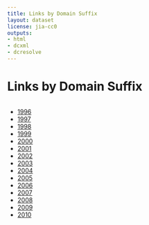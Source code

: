 ```yaml
---
title: Links by Domain Suffix
layout: dataset
license: jia-cc0
outputs:
- html
- dcxml
- dcresolve
---
```


# Links by Domain Suffix

```{download} link-matrix.json
```

<style>

.tab-pane {
  text-align: center;
}

svg {
  font: 10px sans-serif;
}

.axis path, .axis line {
  fill: none;
  stroke: #000;
  shape-rendering: crispEdges;
}

#circle circle {
  fill: none;
  pointer-events: all;
}

.group path {
  fill-opacity: .25;
}

path.chord {
  stroke: #000;
  stroke-width: .25px;
  opacity: .65;
}
path.chord:hover {
  opacity: 1.0;
}
#circle:hover path.fade {
   opacity: 0.1;
}
</style>

<script src="http://d3js.org/d3.v2.min.js?2.8.1"></script>

<div class="tabbable">
<ul class="nav nav-tabs" id="myTab">
  <li class="active"><a href="#net1996" data-toggle="tab">1996</a></li>
  <li><a href="#net1997" data-toggle="tab">1997</a></li>
  <li><a href="#net1998" data-toggle="tab">1998</a></li>
  <li><a href="#net1999" data-toggle="tab">1999</a></li>
  <li><a href="#net2000" data-toggle="tab">2000</a></li>
  <li><a href="#net2001" data-toggle="tab">2001</a></li>
  <li><a href="#net2002" data-toggle="tab">2002</a></li>
  <li><a href="#net2003" data-toggle="tab">2003</a></li>
  <li><a href="#net2004" data-toggle="tab">2004</a></li>
  <li><a href="#net2005" data-toggle="tab">2005</a></li>
  <li><a href="#net2006" data-toggle="tab">2006</a></li>
  <li><a href="#net2007" data-toggle="tab">2007</a></li>
  <li><a href="#net2008" data-toggle="tab">2008</a></li>
  <li><a href="#net2009" data-toggle="tab">2009</a></li>
  <li><a href="#net2010" data-toggle="tab">2010</a></li>
</ul>
 
<div class="tab-content">
  <div class="tab-pane active" id="net1996"></div>
  <div class="tab-pane" id="net1997"></div>
  <div class="tab-pane" id="net1998"></div>
  <div class="tab-pane" id="net1999"></div>
  <div class="tab-pane" id="net2000"></div>
  <div class="tab-pane" id="net2001"></div>
  <div class="tab-pane" id="net2002"></div>
  <div class="tab-pane" id="net2003"></div>
  <div class="tab-pane" id="net2004"></div>
  <div class="tab-pane" id="net2005"></div>
  <div class="tab-pane" id="net2006"></div>
  <div class="tab-pane" id="net2007"></div>
  <div class="tab-pane" id="net2008"></div>
  <div class="tab-pane" id="net2009"></div>
  <div class="tab-pane" id="net2010"></div>
</div>
</div>

<script>

function LinkagePlot( element, year ) {

var width = 640,
    height = 640,
    outerRadius = Math.min(width, height) / 2 - 10,
    innerRadius = outerRadius - 24;

var formatPercent = d3.format(".1%");

var arc = d3.svg.arc()
    .innerRadius(innerRadius)
    .outerRadius(outerRadius);

var layout = d3.layout.chord()
    .padding(.02)
    .sortSubgroups(d3.descending)
    .sortChords(d3.ascending);

var path = d3.svg.chord()
    .radius(innerRadius);

var svg = element.append("svg")
    .attr("width", width)
    .attr("height", height)
  .append("g")
    .attr("id", "circle"+year)
    .attr("transform", "translate(" + width / 2 + "," + height / 2 + ")");

svg.append("circle"+year)
    .attr("r", outerRadius);

d3.csv("link-index.csv", function(domains) {
  d3.json("link-matrix.json", function(matrix) {

    // Compute the chord layout.
    layout.matrix( matrix[year] );

    // Add a group per neighborhood.
    var group = svg.selectAll(".group")
        .data(layout.groups)
      .enter().append("g")
        .attr("class", "group")
        .on("mouseover", mouseover)
        .on("mouseout", mouseout);

    // Add a mouseover title.
    group.append("title").text(function(d, i) {
      return domains[i].name + ": " + formatPercent(d.value) + " of link sources";
    });

    // Add the group arc.
    var groupPath = group.append("path")
        .attr("id", function(d, i) { return "group" + i + "_" + year; })
        .attr("d", arc)
        .style("fill", function(d, i) { return domains[i].color; });

    // Add a text labeLinkagePlot.
    var groupText = group.append("text") 
        .attr("x", 6)
        .attr("dy", 15);

    groupText.append("textPath")
        .attr("xlink:href", function(d, i) { return "#group" + i + "_" + year; })
        .text(function(d, i) { if( domains[i].name.match(/\.uk$/) && d.value > 0.02 ) { return domains[i].name; } else { return ""; } });

    // Remove the labels that don't fit. :(
    //groupText.filter(function(d, i) { return groupPath[0][i].getTotalLength() / 2 - 16 < this.getComputedTextLength(); })
    //    .remove();

    // Add the chords.
    var chord = svg.selectAll(".chord")
        .data(layout.chords)
      .enter().append("path")
        .attr("class", "chord")
        .style("stroke", function(d, i) { return domains[d.source.index].color; })
        .style("fill", function(d) { return domains[d.source.index].color; })
        .attr("d", path);

    // Add an elaborate mouseover title for each chod.
    chord.append("title").text(function(d) {
      return domains[d.source.index].name
          + " → " + domains[d.target.index].name
          + ": " + formatPercent(d.source.value)
          + "\n" + domains[d.target.index].name
          + " → " + domains[d.source.index].name
          + ": " + formatPercent(d.target.value);
    });

    function mouseover(d, i) {
      chord.classed("fade", function(p) {
        return p.source.index != i
            && p.target.index != i;
      });      
    }
    function mouseout(d, i) {
      chord.classed("fade", function(p) {
        return false;
      });      
    }

  });
});

}

  new LinkagePlot(d3.select("#net1996"), "1996");
  new LinkagePlot(d3.select("#net1997"), "1997");
  new LinkagePlot(d3.select("#net1998"), "1998");
  new LinkagePlot(d3.select("#net1999"), "1999");
  new LinkagePlot(d3.select("#net2000"), "2000");
  new LinkagePlot(d3.select("#net2001"), "2001");
  new LinkagePlot(d3.select("#net2002"), "2002");
  new LinkagePlot(d3.select("#net2003"), "2003");
  new LinkagePlot(d3.select("#net2004"), "2004");
  new LinkagePlot(d3.select("#net2005"), "2005");
  new LinkagePlot(d3.select("#net2006"), "2006");
  new LinkagePlot(d3.select("#net2007"), "2007");
  new LinkagePlot(d3.select("#net2008"), "2008");
  new LinkagePlot(d3.select("#net2009"), "2009");
  new LinkagePlot(d3.select("#net2010"), "2010");

</script>


